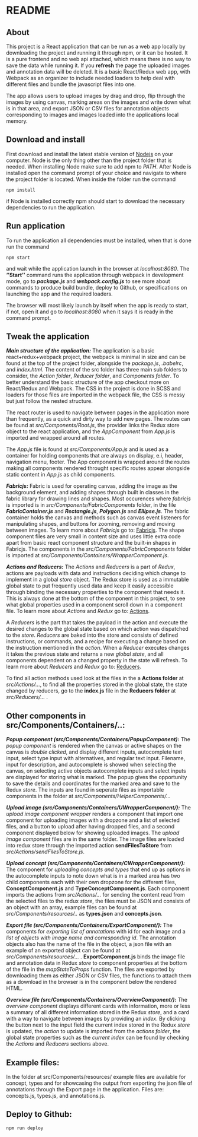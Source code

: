 # README


## About

This project is a React application that can be run as a web app locally by downloading the project and running it through npm, or it can be hosted. It is a pure frontend and no web api attached, which means there is no way to save the data while running it. If you __refresh__ the page the uploaded images and annotation data will be deleted. It is a basic React/Redux web app, with Webpack as an organizer to include needed loaders to help deal with different files and bundle the javascript files into one.

The app allows users to upload images by drag and drop, flip through the images by using canvas, marking areas on the images and write down what is in that area, and export JSON or CSV files for annotation objects corresponding to images and images loaded into the applications local memory.


## Download and install

First download and install the latest stable version of [Nodejs](https://nodejs.org/en/) on your computer. Node is the only thing other than the project folder that is needed. When installing Node make sure to add npm to *PATH*. After Node is installed open the command prompt of your choice and navigate to where the project folder is located. When inside the folder run the command 
```
npm install
```
if Node is installed correctly npm should start to download the necessary dependencies to run the application.


## Run application

To run the application all dependencies must be installed, when that is done run the command   
```
npm start
```
and wait while the application launch in the browser at *localhost:8080*. The __‘’Start’’__ command runs the application through webpack in development mode, go to __*package.js*__ and __*webpack.config.js*__ to see more about commands to produce build bundle, deploy to Github, or specifications on launching the app and the required loaders.
 
The browser will most likely launch by itself when the app is ready to start, if not, open it and go to *localhost:8080* when it says it is ready in the command prompt.


## Tweak the application

*__Main structure of the application:__* The application is a basic react+redux+webpack project, the webpack is minimal in size and can be found at the top of the project folder, alongside the *package.js*, *.babelrc*, and *index.html*. The content of the src folder has three main sub folders to consider, the *Action folder*, *Reducer folder*, and *Components folder*. To better understand the basic structure of the app checkout more on React/Redux and Webpack. The CSS in the project is done in SCSS and loaders for those files are imported in the webpack file, the CSS is messy but just follow the nested structure.

The react router is used to navigate between pages in the application more than frequently, as a quick and dirty way to add new pages. The routes can be found at *src/Components/Root.js*, the provider links the Redux store object to the react application, and the *AppComponent* from *App.js* is imported and wrapped around all routes.

The *App.js* file is found at *src/Components/App.js* and is used as a container for holding components that are always on display, e.i, header, navigation menu, footer. The App component is wrapped around the routes making all components rendered throught specific routes appear alongside static content in *App.js* as child components.
 
*__Fabricjs:__* Fabric is used for operating canvas, adding the image as the background element, and adding shapes through built in classes in the fabric library for drawing lines and shapes. Most occurences where *fabricjs* is imported is in *src/Components/FabricComponents* folder, in the file *__FabricContainer.js__* and *__Rectangle.js__*, *__Polygon.js__* and *__Ellipse.js__*. The fabric container holds the canvas and methods such as canvas event listeners for manipulating shapes, and buttons for zooming, removing and moving between images. To learn more about *Fabricjs* go to: [Fabricjs](http://fabricjs.com/docs).
The shape component files are very small in content size and uses little extra code apart from basic react component structure and the built-in shapes in Fabricjs.
The components in the *src/Components/FabricComponents* folder is imported at *src/Components/Containers/WrapperComponent.js*.

*__Actions and Reducers:__* The *Actions* and *Reducers* is a part of *Redux*, actions are payloads with data and instructions deciding which change to implement in a global *store* object. The Redux store is used as a immutable global state to put frequently used data and keep it easily accessible through binding the necessary properties to the component that needs it. This is always done at the bottom of the component in this project, to see what global properties used in a component scroll down in a component file. To learn more about *Actions* and *Redux* go to: [Actions](https://redux.js.org/basics/actions).

A *Reducers* is the part that takes the payload in the action and execute the desired changes to the global state based on which action was dispatched to the *store*. *Reducers* are baked into the store and consists of defined instructions, or commands, and a recipe for executing a change based on the instruction mentioned in the *action*. When a *Reducer* executes changes it takes the previous state and returns a new *global state*, and all components dependent on a changed property in the state will refresh. To learn more about *Reducers* and *Redux* go to: [Reducers](https://redux.js.org/basics/reducers).

To find all action methods used look at the files in the a **Actions folder** at *src/Actions/...*, to find all the properties stored in the global state, the state changed by reducers, go to the **index.js** file in the **Reducers folder** at *src/Reducers/...* .

## Other components in src/Components/Containers/..:

*__Popup component (src/Components/Containers/PopupComponent):__*
The *popup component* is rendered when the canvas or active shapes on the canvas is *double clicked*, and display different inputs, autocomplete text input, select type input with alternatives, and regular text input. Filename, input for description, and autocomplete is showed when selecting the canvas, on selecting active objects autocomplete inputs and select inputs are displayed for storing what is marked. The popup gives the opportunity to save the details and coordinates for the marked area and save to the Redux *store*. The inputs are found in seperate files as importable components in the folder at *src/Components/HelperComponents/...*
 
*__Upload image (src/Components/Containers/UWrapperComponent/):__*
The *upload image component wrapper* renders a component that import one component for uploading images with a dropzone and a list of selected files, and a button to upload after having dropped files, and a second component displayed below for showing uploaded images. The *upload image component* files are in the same folder. The image files are loaded into redux store through the imported action __sendFilesToStore__ from *src/Actions/sendFilesToStore.js*.
 
*__Upload concept (src/Components/Containers/CWrapperComponent/):__*
The component for *uploading concepts and types* that end up as options in the autocomplete inputs to note down what is in a marked area has two child components each with their own dropzone for the different files, __ConceptComponent.js__ and __TypeConceptComponent.js__. Each component imports the actions from *src/Actions/...* for sending the content read from the selected files to the redux *store*, the files must be JSON and consists of an object with an array, example files can be found at *src/Components/resources/..*  as __types.json__ and __concepts.json__.
 
*__Export file (src/Components/Containers/ExportComponent/):__*
The components for *exporting list of annotations* with id for each image and a *list of objects with image name and corresponding id*. The annotation objects also has the name of the file in the object, a json file with an example of an exported object can be found at *src/Components/resources/...* .   __ExportComponent.js__ binds the image file and annotation data in Redux *store* to component properties at the bottom of the file in the *mapStateToProps* function. The files are exported by downloading them as either JSON or CSV files, the functions to attach them as a download in the browser is in the component below the rendered HTML.
 
*__Overview file (src/Components/Containers/OverviewComponent/):__*
The *overview component* displays different cards with information, more or less a summary of all different information stored in the Redux *store*, and a card with a way to navigate between images by providing an *index*. By clicking the button next to the input field the current index stored in the Redux *store* is updated, the *action* to update is imported from the *actions folder*, the global state properties such as the *current index* can be found by checking the *Actions* and *Reducers* sections above.

## Example files:

In the folder at src/Components/resources/ example files are available for concept, types and for showcasing the output from exporting the json file of annotations through the Export page in the application. Files are: concepts.js, types.js, and annotations.js.


## Deploy to Github:


```
npm run deploy
```

